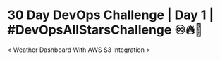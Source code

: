 # 30 Day DevOps Challenge | Day 1 | #DevOpsAllStarsChallenge ♾️🔥🏀
< Weather Dashboard With AWS S3 Integration >
